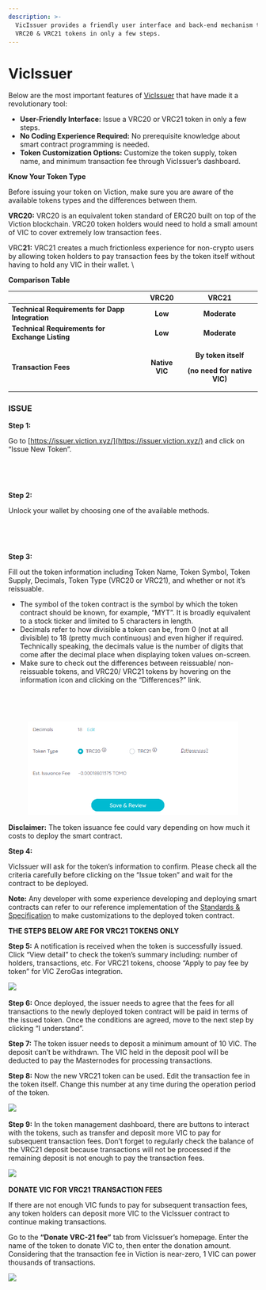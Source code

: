 ```yaml
---
description: >-
  VicIssuer provides a friendly user interface and back-end mechanism to issue
  VRC20 & VRC21 tokens in only a few steps.
---
```


# VicIssuer

Below are the most important features of [VicIssuer](https://issuer.viction.xyz/) that have made it a revolutionary tool:

* **User-Friendly Interface:** Issue a VRC20 or VRC21 token in only a few steps.
* **No Coding Experience Required:** No prerequisite knowledge about smart contract programming is needed.
* **Token Customization Options:** Customize the token supply, token name, and minimum transaction fee through VicIssuer’s dashboard.

**‌Know Your Token Type**

Before issuing your token on Viction, make sure you are aware of the available tokens types and the differences between them.

**VRC20:** VRC20 is an equivalent token standard of ERC20 built on top of the Viction blockchain. VRC20 token holders would need to hold a small amount of VIC to cover extremely low transaction fees.

VRC**21:** VRC21 creates a much frictionless experience for non-crypto users by allowing token holders to pay transaction fees by the token itself without having to hold any VIC in their wallet. \\

**Comparison Table**

|                                                 |    **VRC20**   |                                        **VRC21**                                        |
| ----------------------------------------------- | :------------: | :-------------------------------------------------------------------------------------: |
| **Technical Requirements for Dapp Integration** |     **Low**    |                                       **Moderate**                                      |
| **Technical Requirements for Exchange Listing** |     **Low**    |                                       **Moderate**                                      |
| **Transaction Fees**                            | **Native VIC** | <p><strong>By token itself</strong></p><p><strong>(no need for native VIC)</strong></p> |

### ISSUE

**Step 1:**

Go to [https://issuer.viction.xyz/](https://issuer.viction.xyz/) and click on “Issue New Token”.

<div>

<img src="https://lh3.googleusercontent.com/ndCZhxRX0DduCHamfc5suwnVgXZQMFkSASLryG9M_C3m0XF7uHRPkjN-XqQ9HdWgMDllWsuqQPgLR1d8eiucYwxKtisx8wkoG_vkLF1eA7VdCEgMmMCrK0duv7h3u85CrpG1O_Zz" alt="">

 

<figure><img src=".gitbook/assets/Screenshot_2%20(2).png%3E" alt=""><figcaption></figcaption></figure>

</div>

**Step 2:**

Unlock your wallet by choosing one of the available methods.

<div>

<img src="https://lh5.googleusercontent.com/5i4cEou5twtRPvc8KlIDBUnYTUnOxqkdBsIGtdO3f1BI2wxNuhKDyPcbwPJP2g1iMY1386YvY1f-WH_BkTO5YXojnaIgRR1BmKCb72KcJNwg4lT2kktO7WCZWfq9EuU0YnTctulc" alt="">

 

<figure><img src=".gitbook/assets/Screenshot_3%20(2).png%3E" alt=""><figcaption></figcaption></figure>

</div>

**Step 3:**

Fill out the token information including Token Name, Token Symbol, Token Supply, Decimals, Token Type (VRC20 or VRC21), and whether or not it’s reissuable.

* The symbol of the token contract is the symbol by which the token contract should be known, for example, “MYT”. It is broadly equivalent to a stock ticker and limited to 5 characters in length.
* Decimals refer to how divisible a token can be, from 0 (not at all divisible) to 18 (pretty much continuous) and even higher if required. Technically speaking, the decimals value is the number of digits that come after the decimal place when displaying token values on-screen.
* Make sure to check out the differences between reissuable/ non-reissuable tokens, and VRC20/ VRC21 tokens by hovering on the information icon and clicking on the “Differences?” link.

<div>

<img src="https://lh4.googleusercontent.com/RccOJoSplATEnan10naKZ0PW-qrB-L_cOiJNpQFJBhLJH9ENCkRl77eKfqKQtrVd3B6pkElCrB7iOZCMokegoibCrwmIKMXsM3WljvPgFa7n7Nzxddct4sofZUEmaetbKYOB83TH" alt="">

 

<figure><img src=".gitbook/assets/Screenshot_1%20(2).png%3E" alt=""><figcaption></figcaption></figure>

</div>

<figure><img src="../../.gitbook/assets/Screenshot_2.png" alt=""><figcaption></figcaption></figure>

**Disclaimer:** The token issuance fee could vary depending on how much it costs to deploy the smart contract.

**Step 4:**

VicIssuer will ask for the token’s information to confirm. Please check all the criteria carefully before clicking on the “Issue token” and wait for the contract to be deployed.

**Note:** Any developer with some experience developing and deploying smart contracts can refer to our reference implementation of the [Standards & Specification](https://docs.viction.xyz/developer-guide/standards-and-specification) to make customizations to the deployed token contract.

**THE STEPS BELOW ARE FOR VRC21 TOKENS ONLY**

**Step 5:** A notification is received when the token is successfully issued. Click “View detail” to check the token’s summary including: number of holders, transactions, etc. For VRC21 tokens, choose “Apply to pay fee by token” for VIC ZeroGas integration.

![](https://lh6.googleusercontent.com/s8zaJXonmRhE2DW8G2pCESXg9p5OHfYGmZYmf7iO\_h9Km5ddMq2MPCq-PE1gyPlPSbqsSCHN0ES6sdL4lNanfr3RWk-L1iEivRQnmW4fOP2KEg5IV4hBgEUccX9fy5RhTLjNejbL)

**Step 6:** Once deployed, the issuer needs to agree that the fees for all transactions to the newly deployed token contract will be paid in terms of the issued token. Once the conditions are agreed, move to the next step by clicking “I understand”.

**Step 7:** The token issuer needs to deposit a minimum amount of 10 VIC. The deposit can’t be withdrawn. The VIC held in the deposit pool will be deducted to pay the Masternodes for processing transactions.

**Step 8:** Now the new VRC21 token can be used. Edit the transaction fee in the token itself. Change this number at any time during the operation period of the token.

![](https://lh6.googleusercontent.com/DgX6LNwhUIybgabf3K9iLpd\_DPYkgLrHHWlJ3RML8qPQoZa\_Dvp5rvaJ8c8ZOwnEfkcyRJtlUqYB5-PuY3X0pjdJglnFZ0-j9eL2Lb1QXdJaMmm7jUh526k9oyF-\_RHZUD-hG9Rd)

**Step 9:** In the token management dashboard, there are buttons to interact with the tokens, such as transfer and deposit more VIC to pay for subsequent transaction fees. Don’t forget to regularly check the balance of the VRC21 deposit because transactions will not be processed if the remaining deposit is not enough to pay the transaction fees.

![](https://lh3.googleusercontent.com/I2ffwVcBRRPCo43hFDXrc-9HXoXdzxQWJofCbR4R-VW342b0EChRjR3tcR3TP3tKu3s26v6MjP7NnGgJqVBvBBiEELNLj1W82UhSH6YZM6akbFLlGAoh6FAp5t77q4njg8DQyiqK)

**DONATE VIC FOR VRC21 TRANSACTION FEES**

If there are not enough VIC funds to pay for subsequent transaction fees, any token holders can deposit more VIC to the VicIssuer contract to continue making transactions.‌

Go to the **“Donate VRC-21 fee”** tab from VicIssuer’s homepage. Enter the name of the token to donate VIC to, then enter the donation amount. Considering that the transaction fee in Viction is near-zero, 1 VIC can power thousands of transactions.

![](https://lh5.googleusercontent.com/PL-tz1-aPJlSOOaNlMBgj3He75quhYhHTv9DXzNAvlwlvfZ8iXD-XmznFiq7K5hFhtzqGP8GMBXcrvobrE8-MfNqtygA48BI7OnjY9DYY5v5Up1V9k0cd3QkkQfxTNG36VYWbdy3)

